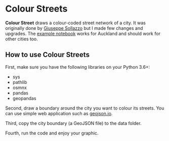 # Colour Streets

**Colour Street** draws a colour-coded street network of a city. It was originally done by [Giuseppe Sollazzo](https://github.com/puntofisso/OSMnxNotebooks/blob/master/Street%20colouring.ipynb) but I made few changes and upgrades. The [example notebook](https://github.com/saeidadli/colour-street/blob/master/ipynb/example.ipynb) works for Auckland and should work for other cities too. 

## How to use Colour Streets

First, make sure you have the following libraries on your Python 3.6+:
  * sys
  * pathlib
  * osmnx
  * pandas 
  * geopandas 

Second, draw a boundary around the city you want to colour its streets. You can use simple web application such as [geojson.io](http://geojson.io/).

Third, copy the city boundary (a GeoJSON file) to the data folder.

Fourth, run the code and enjoy your graphic.